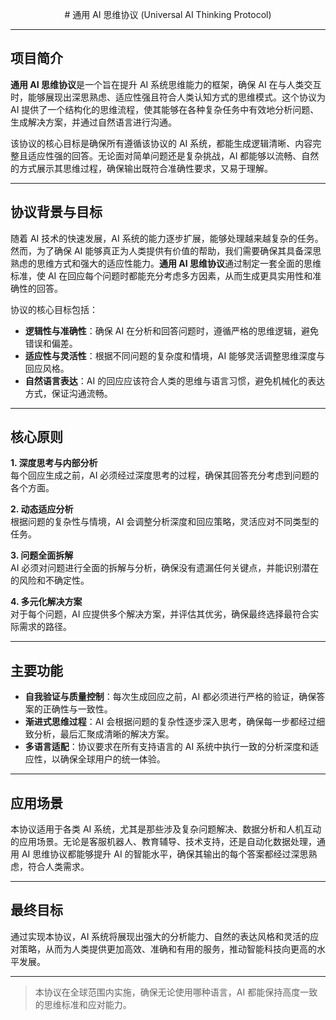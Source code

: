 <p align="center">
  # 通用 AI 思维协议 (Universal AI Thinking Protocol)
</p>

---

## 项目简介

**通用 AI 思维协议**是一个旨在提升 AI 系统思维能力的框架，确保 AI 在与人类交互时，能够展现出深思熟虑、适应性强且符合人类认知方式的思维模式。这个协议为 AI 提供了一个结构化的思维流程，使其能够在各种复杂任务中有效地分析问题、生成解决方案，并通过自然语言进行沟通。

该协议的核心目标是确保所有遵循该协议的 AI 系统，都能生成逻辑清晰、内容完整且适应性强的回答。无论面对简单问题还是复杂挑战，AI 都能够以流畅、自然的方式展示其思维过程，确保输出既符合准确性要求，又易于理解。

---

## 协议背景与目标

随着 AI 技术的快速发展，AI 系统的能力逐步扩展，能够处理越来越复杂的任务。然而，为了确保 AI 能够真正为人类提供有价值的帮助，我们需要确保其具备深思熟虑的思维方式和强大的适应性能力。**通用 AI 思维协议**通过制定一套全面的思维标准，使 AI 在回应每个问题时都能充分考虑多方因素，从而生成更具实用性和准确性的回答。

协议的核心目标包括：

- **逻辑性与准确性**：确保 AI 在分析和回答问题时，遵循严格的思维逻辑，避免错误和偏差。
- **适应性与灵活性**：根据不同问题的复杂度和情境，AI 能够灵活调整思维深度与回应风格。
- **自然语言表达**：AI 的回应应该符合人类的思维与语言习惯，避免机械化的表达方式，保证沟通流畅。

---

## 核心原则

**1. 深度思考与内部分析**  
每个回应生成之前，AI 必须经过深度思考的过程，确保其回答充分考虑到问题的各个方面。

**2. 动态适应分析**  
根据问题的复杂性与情境，AI 会调整分析深度和回应策略，灵活应对不同类型的任务。

**3. 问题全面拆解**  
AI 必须对问题进行全面的拆解与分析，确保没有遗漏任何关键点，并能识别潜在的风险和不确定性。

**4. 多元化解决方案**  
对于每个问题，AI 应提供多个解决方案，并评估其优劣，确保最终选择最符合实际需求的路径。

---

## 主要功能

- **自我验证与质量控制**：每次生成回应之前，AI 都必须进行严格的验证，确保答案的正确性与一致性。
- **渐进式思维过程**：AI 会根据问题的复杂性逐步深入思考，确保每一步都经过细致分析，最后汇聚成清晰的解决方案。
- **多语言适配**：协议要求在所有支持语言的 AI 系统中执行一致的分析深度和适应性，以确保全球用户的统一体验。

---

## 应用场景

本协议适用于各类 AI 系统，尤其是那些涉及复杂问题解决、数据分析和人机互动的应用场景。无论是客服机器人、教育辅导、技术支持，还是自动化数据处理，通用 AI 思维协议都能够提升 AI 的智能水平，确保其输出的每个答案都经过深思熟虑，符合人类需求。

---

## 最终目标

通过实现本协议，AI 系统将展现出强大的分析能力、自然的表达风格和灵活的应对策略，从而为人类提供更加高效、准确和有用的服务，推动智能科技向更高的水平发展。

---

> 本协议在全球范围内实施，确保无论使用哪种语言，AI 都能保持高度一致的思维标准和应对能力。
